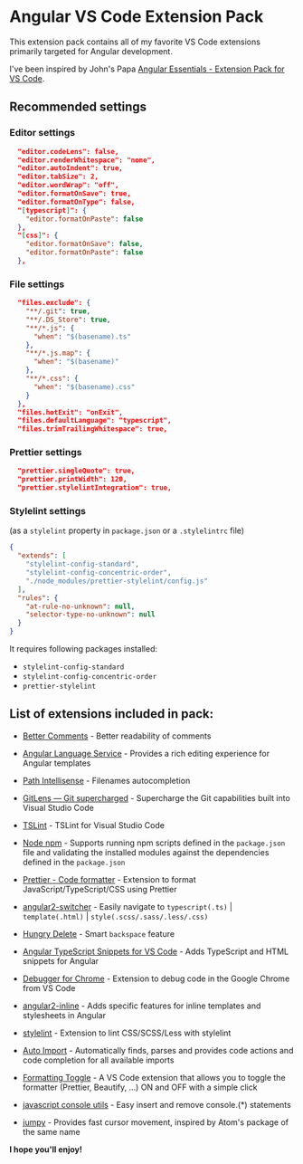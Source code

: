 # Angular VS Code Extension Pack

This extension pack contains all of my favorite VS Code extensions primarily targeted for Angular development.

I've been inspired by John's Papa [Angular Essentials - Extension Pack for VS Code](https://github.com/johnpapa/vscode-angular-essentials).

## Recommended settings

### Editor settings

```json
  "editor.codeLens": false,
  "editor.renderWhitespace": "none",
  "editor.autoIndent": true,
  "editor.tabSize": 2,
  "editor.wordWrap": "off",
  "editor.formatOnSave": true,
  "editor.formatOnType": false,
  "[typescript]": {
    "editor.formatOnPaste": false
  },
  "[css]": {
    "editor.formatOnSave": false,
    "editor.formatOnPaste": false
  },
```

### File settings

```json
  "files.exclude": {
    "**/.git": true,
    "**/.DS_Store": true,
    "**/*.js": {
      "when": "$(basename).ts"
    },
    "**/*.js.map": {
      "when": "$(basename)"
    },
    "**/*.css": {
      "when": "$(basename).css"
    }
  },
  "files.hotExit": "onExit",
  "files.defaultLanguage": "typescript",
  "files.trimTrailingWhitespace": true,
```

### Prettier settings

```json
  "prettier.singleQuote": true,
  "prettier.printWidth": 120,
  "prettier.stylelintIntegration": true,
```

### Stylelint settings

(as a `stylelint` property in `package.json` or a `.stylelintrc` file)

```json
{
  "extends": [
    "stylelint-config-standard",
    "stylelint-config-concentric-order",
    "./node_modules/prettier-stylelint/config.js"
  ],
  "rules": {
    "at-rule-no-unknown": null,
    "selector-type-no-unknown": null
  }
}
```

It requires following packages installed:

- `stylelint-config-standard`
- `stylelint-config-concentric-order`
- `prettier-stylelint`

## List of extensions included in pack:

- [Better Comments](https://marketplace.visualstudio.com/items?itemName=aaron-bond.better-comments) - Better readability of comments

- [Angular Language Service](https://marketplace.visualstudio.com/items?itemName=Angular.ng-template) - Provides a rich editing experience for Angular templates

- [Path Intellisense](https://marketplace.visualstudio.com/items?itemName=christian-kohler.path-intellisense) - Filenames autocompletion

- [GitLens — Git supercharged](https://marketplace.visualstudio.com/items?itemName=eamodio.gitlens) - Supercharge the Git capabilities built into Visual Studio Code

- [TSLint](https://marketplace.visualstudio.com/items?itemName=eg2.tslint) - TSLint for Visual Studio Code

- [Node npm](https://marketplace.visualstudio.com/items?itemName=eg2.vscode-npm-script) - Supports running npm scripts defined in the `package.json` file and validating the installed modules against the dependencies defined in the `package.json`

- [Prettier - Code formatter](https://marketplace.visualstudio.com/items?itemName=esbenp.prettier-vscode) - Extension to format JavaScript/TypeScript/CSS using Prettier

- [angular2-switcher](https://marketplace.visualstudio.com/items?itemName=infinity1207.angular2-switcher) - Easily navigate to `typescript(.ts)` | `template(.html)` | `style(.scss/.sass/.less/.css)`

- [Hungry Delete](https://marketplace.visualstudio.com/items?itemName=jasonlhy.hungry-delete) - Smart `backspace` feature

- [Angular TypeScript Snippets for VS Code](https://marketplace.visualstudio.com/items?itemName=johnpapa.Angular2) - Adds TypeScript and HTML snippets for Angular

- [Debugger for Chrome](https://marketplace.visualstudio.com/items?itemName=msjsdiag.debugger-for-chrome) - Extension to debug code in the Google Chrome from VS Code

- [angular2-inline](https://marketplace.visualstudio.com/items?itemName=natewallace.angular2-inline) - Adds specific features for inline templates and stylesheets in Angular

- [stylelint](https://marketplace.visualstudio.com/items?itemName=shinnn.stylelint) - Extension to lint CSS/SCSS/Less with stylelint

- [Auto Import](https://marketplace.visualstudio.com/items?itemName=steoates.autoimport) - Automatically finds, parses and provides code actions and code completion for all available imports

- [Formatting Toggle](https://marketplace.visualstudio.com/items?itemName=tombonnike.vscode-status-bar-format-toggle) - A VS Code extension that allows you to toggle the formatter (Prettier, Beautify, …) ON and OFF with a simple click

- [javascript console utils](https://marketplace.visualstudio.com/items?itemName=whtouche.vscode-js-console-utils) - Easy insert and remove console.(\*) statements

- [jumpy](https://marketplace.visualstudio.com/items?itemName=wmaurer.vscode-jumpy) - Provides fast cursor movement, inspired by Atom's package of the same name

**I hope you'll enjoy!**
